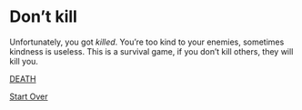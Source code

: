 # Don’t kill

Unfortunately, you got *killed*. You’re too kind to your enemies, sometimes kindness is useless. This is a survival game, if you don’t kill others, they will kill you.

[DEATH](26-death.md)     

[Start Over](../README.md)
